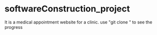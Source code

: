 # softwareConstruction_project
It is a medical appointment website for a clinic.
use "git clone <project url>" to see the progress
